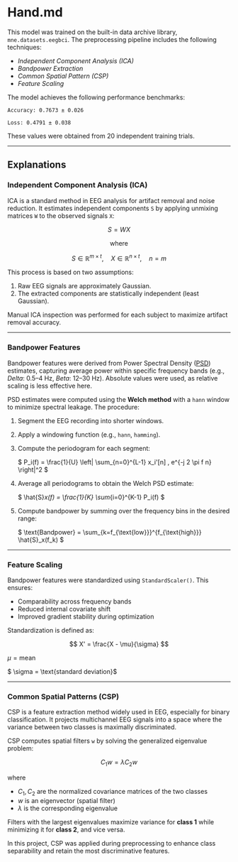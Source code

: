 # Hand.md  

This model was trained on the built-in data archive library, `mne.datasets.eegbci`. The preprocessing pipeline includes the following techniques:  

- *Independent Component Analysis (ICA)*  
- *Bandpower Extraction*  
- *Common Spatial Pattern (CSP)*  
- *Feature Scaling*  

The model achieves the following performance benchmarks:  
```
Accuracy: 0.7673 ± 0.026

Loss: 0.4791 ± 0.038
```

These values were obtained from 20 independent training trials.  

---

## Explanations  

### Independent Component Analysis (ICA)  

ICA is a standard method in EEG analysis for artifact removal and noise reduction. It estimates independent components `S` by applying unmixing matrices `W` to the observed signals `X`:  

$$
S = W X
$$  

$$\text{where}$$

$$
S \in \mathbb{R}^{m \times t}, \quad X \in \mathbb{R}^{n \times t}, \quad n = m
$$  

This process is based on two assumptions:  

1. Raw EEG signals are approximately Gaussian.  
2. The extracted components are statistically independent (least Gaussian).  

Manual ICA inspection was performed for each subject to maximize artifact removal accuracy.  

---

### Bandpower Features  

Bandpower features were derived from Power Spectral Density ([PSD](https://en.wikipedia.org/wiki/Spectral_density)) estimates, capturing average power within specific frequency bands (e.g., *Delta*: 0.5–4 Hz, *Beta*: 12–30 Hz). Absolute values were used, as relative scaling is less effective here.  

PSD estimates were computed using the **Welch method** with a `hann` window to minimize spectral leakage. The procedure:  

1. Segment the EEG recording into shorter windows.  
2. Apply a windowing function (e.g., `hann`, `hamming`).  
3. Compute the periodogram for each segment:  

   $
   P_i(f) = \frac{1}{U} \left| \sum_{n=0}^{L-1} x_i'[n] \, e^{-j 2 \pi f n} \right|^2
   $  

4. Average all periodograms to obtain the Welch PSD estimate:  

   $
   \hat{S}_x(f) = \frac{1}{K} \sum_{i=0}^{K-1} P_i(f)
   $  

5. Compute bandpower by summing over the frequency bins in the desired range:  

   $
   \text{Bandpower} = \sum_{k=f_{\text{low}}}^{f_{\text{high}}} \hat{S}_x(f_k)
   $ 

---

### Feature Scaling  

Bandpower features were standardized using `StandardScaler()`. This ensures:  

- Comparability across frequency bands  
- Reduced internal covariate shift  
- Improved gradient stability during optimization  

Standardization is defined as:  

$$
X' = \frac{X - \mu}{\sigma}
$$  

$\mu = \text{mean}$

$ \sigma = \text{standard deviation}$

---

### Common Spatial Patterns (CSP)  

CSP is a feature extraction method widely used in EEG, especially for binary classification. It projects multichannel EEG signals into a space where the variance between two classes is maximally discriminated.  

CSP computes spatial filters `w` by solving the generalized eigenvalue problem:  

$$
C_1 w = \lambda C_2 w
$$  

where  

- $C_1, C_2$ are the normalized covariance matrices of the two classes  
- $w$ is an eigenvector (spatial filter)  
- $\lambda$ is the corresponding eigenvalue  

Filters with the largest eigenvalues maximize variance for **class 1** while minimizing it for **class 2**, and vice versa.  

In this project, CSP was applied during preprocessing to enhance class separability and retain the most discriminative features.